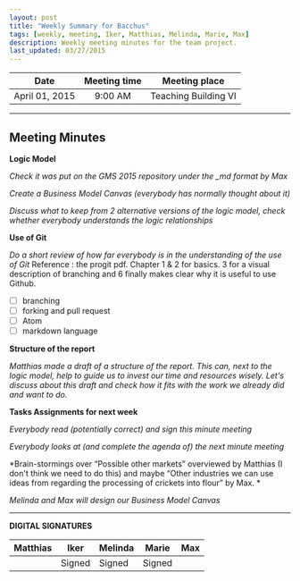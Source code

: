 ```yaml
---
layout: post
title: "Weekly Summary for Bacchus"
tags: [weekly, meeting, Iker, Matthias, Melinda, Marie, Max]
description: Weekly meeting minutes for the team project.
last_updated: 03/27/2015
---
```


|**Date** |**Meeting time**|**Meeting place**
| ------------- |:----------------:|:-------:
|April 01, 2015| 9:00 AM | Teaching Building VI


----------


Meeting Minutes
------
**Logic Model**

*Check it was put on the GMS 2015 repository under the _md format by Max*

*Create a Business Model Canvas (everybody has normally thought about it)*

*Discuss what to keep from 2 alternative versions of the logic model, check whether everybody understands the logic relationships*


**Use of Git**

*Do a short review of how far everybody is in the understanding of the use of Git*
Reference : the progit pdf. Chapter 1 & 2 for basics. 3 for a visual description of branching and 6 finally makes clear why it is useful to use Github.
- [ ] branching
- [ ] forking and pull request
- [ ] Atom
- [ ] markdown language

**Structure of the report**

*Matthias made a draft of a structure of the report. This can, next to the logic model, help to guide us to invest our time and resources wisely. Let's discuss about this draft and check how it fits with the work we already did and want to do.*

**Tasks Assignments for next week**

*Everybody read (potentially correct) and sign this minute meeting*

*Everybody looks at (and complete the agenda of) the next minute meeting*


*Brain-stormings over “Possible other markets” overviewed by Matthias (I don't think we need to do this) and maybe “Other industries we can use ideas from regarding the processing of crickets into flour” by Max. *

*Melinda and Max will design our Business Model Canvas*




----------


**DIGITAL SIGNATURES**

|**Matthias** |**Iker**|**Melinda**|**Marie**|**Max**|
|----------------|----------------|----------------|----------------|----------------|
| |Signed |Signed |Signed | |
